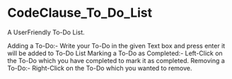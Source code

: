 # CodeClause_To_Do_List

A UserFriendly To-Do List.

Adding a To-Do:-
         Write your To-Do in the given Text box and press enter it will be added to To-Do List
Marking a To-Do as Completed:-
         Left-Click on the To-Do which you have completed to mark it as completed.
Removing a To-Do:-
         Right-Click on the To-Do which you wanted to remove.
